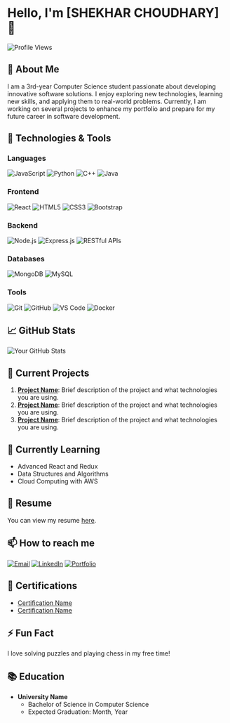 # Hello, I'm [SHEKHAR CHOUDHARY] 👋

![Profile Views](https://komarev.com/ghpvc/?username=S1001C&color=blue)

## 🚀 About Me

I am a 3rd-year Computer Science student passionate about developing innovative software solutions. I enjoy exploring new technologies, learning new skills, and applying them to real-world problems. Currently, I am working on several projects to enhance my portfolio and prepare for my future career in software development.

## 🔧 Technologies & Tools

### Languages
![JavaScript](https://img.shields.io/badge/-JavaScript-05122A?style=flat&logo=javascript) ![Python](https://img.shields.io/badge/-Python-05122A?style=flat&logo=python) ![C++](https://img.shields.io/badge/-C++-05122A?style=flat&logo=cplusplus) ![Java](https://img.shields.io/badge/-Java-05122A?style=flat&logo=java)

### Frontend
![React](https://img.shields.io/badge/-React-05122A?style=flat&logo=react) ![HTML5](https://img.shields.io/badge/-HTML5-05122A?style=flat&logo=html5) ![CSS3](https://img.shields.io/badge/-CSS3-05122A?style=flat&logo=css3) ![Bootstrap](https://img.shields.io/badge/-Bootstrap-05122A?style=flat&logo=bootstrap)

### Backend
![Node.js](https://img.shields.io/badge/-Node.js-05122A?style=flat&logo=node.js) ![Express.js](https://img.shields.io/badge/-Express.js-05122A?style=flat&logo=express) ![RESTful APIs](https://img.shields.io/badge/-RESTful_APIs-05122A?style=flat&logo=api)

### Databases
![MongoDB](https://img.shields.io/badge/-MongoDB-05122A?style=flat&logo=mongodb) ![MySQL](https://img.shields.io/badge/-MySQL-05122A?style=flat&logo=mysql)

### Tools
![Git](https://img.shields.io/badge/-Git-05122A?style=flat&logo=git) ![GitHub](https://img.shields.io/badge/-GitHub-05122A?style=flat&logo=github) ![VS Code](https://img.shields.io/badge/-VS_Code-05122A?style=flat&logo=visual-studio-code) ![Docker](https://img.shields.io/badge/-Docker-05122A?style=flat&logo=docker)

## 📈 GitHub Stats

![Your GitHub Stats](https://github-readme-stats.vercel.app/api?username=yourusername&show_icons=true&theme=radical)

## 🔭 Current Projects

1. **[Project Name](https://github.com/yourusername/project-repo)**: Brief description of the project and what technologies you are using.
2. **[Project Name](https://github.com/yourusername/project-repo)**: Brief description of the project and what technologies you are using.
3. **[Project Name](https://github.com/yourusername/project-repo)**: Brief description of the project and what technologies you are using.

## 🌱 Currently Learning

- Advanced React and Redux
- Data Structures and Algorithms
- Cloud Computing with AWS

## 💼 Resume

You can view my resume [here](-to-your-reslinkume).

## 📫 How to reach me

[![Email](https://img.shields.io/badge/-your.email@example.com-05122A?style=flat&logo=gmail)](mailto:your.email@example.com)
[![LinkedIn](https://img.shields.io/badge/-LinkedIn-05122A?style=flat&logo=linkedin)](https://www.linkedin.com/in/yourprofile)
[![Portfolio](https://img.shields.io/badge/-Portfolio-05122A?style=flat&logo=internet-explorer)](https://your-portfolio-site.com)

## 📄 Certifications

- [Certification Name](link-to-certificate)
- [Certification Name](link-to-certificate)

## ⚡ Fun Fact

I love solving puzzles and playing chess in my free time!

## 📚 Education

- **University Name**
  - Bachelor of Science in Computer Science
  - Expected Graduation: Month, Year

